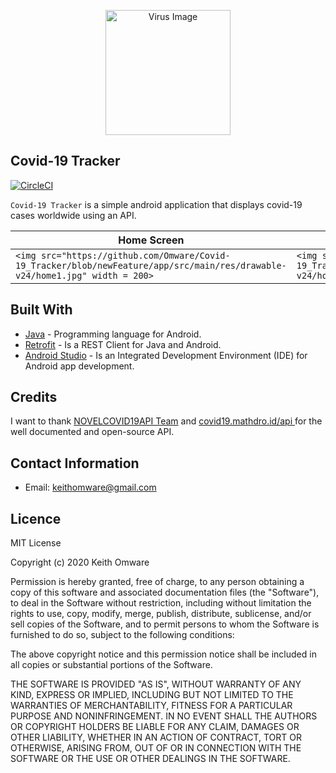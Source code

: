 <p align="center">
  <img src="https://github.com/Omware/Covid-19_Tracker/blob/newFeature/app/src/main/res/drawable-v24/coronavirus.png" width="200" title="Virus Image">

</p>

## Covid-19 Tracker

[![CircleCI](https://circleci.com/gh/Omware/Covid-19_Tracker/tree/newFeature.svg?style=svg)](https://circleci.com/gh/Omware/Covid-19_Tracker/tree/newFeature)

`Covid-19 Tracker` is a simple android application that displays covid-19 cases worldwide using an API.

| Home Screen     | Home Screen(Search) |
| ---             | ---                 |
| `<img src="https://github.com/Omware/Covid-19_Tracker/blob/newFeature/app/src/main/res/drawable-v24/home1.jpg" width = 200>`          | `<img src="https://github.com/Omware/Covid-19_Tracker/blob/newFeature/app/src/main/res/drawable-v24/home2.jpg width = 200">`    |



## Built With

* <a href="https://www.java.com/en/">Java</a> - Programming language for Android.
* <a href="https://square.github.io/retrofit/">Retrofit</a> - Is a REST Client for Java and Android.
* <a href="https://developer.android.com/studio">Android Studio</a> - Is an Integrated Development Environment (IDE) for Android app development.


## Credits

I want to thank <a href="https://corona.lmao.ninja/docs/">NOVELCOVID19API Team</a> and <a href="https://covid19.mathdro.id/api">covid19.mathdro.id/api
</a> for the well documented and open-source API.

## Contact Information

* Email: keithomware@gmail.com
## Licence

MIT License

Copyright (c) 2020 Keith Omware

Permission is hereby granted, free of charge, to any person obtaining a copy of this software and associated documentation files (the "Software"), to deal in the Software without restriction, including without limitation the rights to use, copy, modify, merge, publish, distribute, sublicense, and/or sell copies of the Software, and to permit persons to whom the Software is furnished to do so, subject to the following conditions:

The above copyright notice and this permission notice shall be included in all copies or substantial portions of the Software.

THE SOFTWARE IS PROVIDED "AS IS", WITHOUT WARRANTY OF ANY KIND, EXPRESS OR IMPLIED, INCLUDING BUT NOT LIMITED TO THE WARRANTIES OF MERCHANTABILITY, FITNESS FOR A PARTICULAR PURPOSE AND NONINFRINGEMENT. IN NO EVENT SHALL THE AUTHORS OR COPYRIGHT HOLDERS BE LIABLE FOR ANY CLAIM, DAMAGES OR OTHER LIABILITY, WHETHER IN AN ACTION OF CONTRACT, TORT OR OTHERWISE, ARISING FROM, OUT OF OR IN CONNECTION WITH THE SOFTWARE OR THE USE OR OTHER DEALINGS IN THE SOFTWARE.